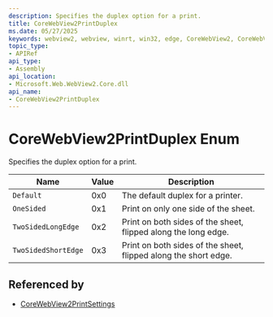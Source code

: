 ```yaml
---
description: Specifies the duplex option for a print.
title: CoreWebView2PrintDuplex
ms.date: 05/27/2025
keywords: webview2, webview, winrt, win32, edge, CoreWebView2, CoreWebView2Controller, browser control, edge html, CoreWebView2PrintDuplex
topic_type:
- APIRef
api_type:
- Assembly
api_location:
- Microsoft.Web.WebView2.Core.dll
api_name:
- CoreWebView2PrintDuplex
---
```


# CoreWebView2PrintDuplex Enum

Specifies the duplex option for a print.

| Name |  Value | Description |
|--|--|--|
|`Default` | 0x0  |  The default duplex for a printer.|
|`OneSided` | 0x1  |  Print on only one side of the sheet.|
|`TwoSidedLongEdge` | 0x2  |  Print on both sides of the sheet, flipped along the long edge.|
|`TwoSidedShortEdge` | 0x3  |  Print on both sides of the sheet, flipped along the short edge.|


## Referenced by

- [CoreWebView2PrintSettings](corewebview2printsettings.md)
